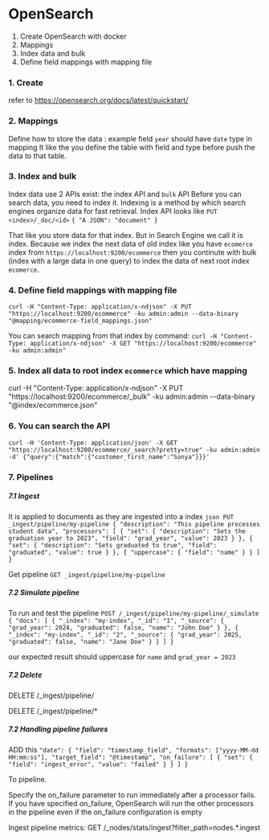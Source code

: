 # OpenSearch
1. Create OpenSearch with docker
2. Mappings
3. Index data and bulk
4. Define field mappings with mapping file

### 1. Create
refer to https://opensearch.org/docs/latest/quickstart/

### 2. Mappings
Define how to store the data : example field `year` should have `date` type in mapping
It like the you define the table with field and type before push the data to that table.

### 3. Index and bulk
Index data use 2  APIs exist: the index API and `bulk` API
Before you can search data, you need to index it. Indexing is a method by which search engines organize data for fast retrieval.
Index API looks like
`PUT <index>/_doc/<id>`
`{ "A JSON": "document" }`

That like you store data for that index. But in Search Engine we call it is index. Because we index the next data of old index like you have `ecomerce` index from  `https://localhost:9200/ecommerce`
then you continute with bulk (index with a large data in one query) to index the data of next root index `ecomerce`.

### 4. Define field mappings with mapping file
`curl -H "Content-Type: application/x-ndjson" -X PUT "https://localhost:9200/ecommerce" -ku admin:admin --data-binary "@mapping/ecommerce-field_mappings.json"`

You can search mapping from that index by command:
`curl -H "Content-Type: application/x-ndjson" -X GET "https://localhost:9200/ecommerce" -ku admin:admin"`

### 5. Index all data to root index `ecommerce` which have mapping
curl -H "Content-Type: application/x-ndjson" -X PUT "https://localhost:9200/ecommerce/_bulk" -ku admin:admin --data-binary "@index/ecommerce.json"

### 6. You can search the API 
`curl -H 'Content-Type: application/json' -X GET "https://localhost:9200/ecommerce/_search?pretty=true" -ku admin:admin -d' {"query":{"match":{"customer_first_name":"Sonya"}}}'`

### 7. Pipelines

##### 7.1 Ingest
It is applied to documents as they are ingested into a index
`json
PUT _ingest/pipeline/my-pipeline
{
"description": "This pipeline processes student data",
"processors": [
{
"set": {
"description": "Sets the graduation year to 2023",
"field": "grad_year",
"value": 2023
}
},
{
"set": {
"description": "Sets graduated to true",
"field": "graduated",
"value": true
}
},
{
"uppercase": {
"field": "name"
}
}
]
}`

Get pipeline
`GET _ingest/pipeline/my-pipeline`

##### 7.2 Simulate pipeline
To run and test the pipeline
`POST /_ingest/pipeline/my-pipeline/_simulate
{
"docs": [
{
"_index": "my-index",
"_id": "1",
"_source": {
"grad_year": 2024,
"graduated": false,
"name": "John Doe"
}
},
{
"_index": "my-index",
"_id": "2",
"_source": {
"grad_year": 2025,
"graduated": false,
"name": "Jane Doe"
}
}
]
}`

our expected result should uppercase for `name` and `grad_year = 2023`

##### 7.2 Delete
DELETE /_ingest/pipeline/<pipeline-id>

DELETE /_ingest/pipeline/*

##### 7.2 Handling pipeline failures

ADD this
`"date": {
"field": "timestamp_field",
"formats": ["yyyy-MM-dd HH:mm:ss"],
"target_field": "@timestamp",
"on_failure": [
{
"set": {
"field": "ingest_error",
"value": "failed"
}
}
]
}`

To pipeline. 

Specify the on_failure parameter to run immediately after a processor fails. If you have specified on_failure, OpenSearch will run the other processors in the pipeline even if the on_failure configuration is empty

Ingest pipeline metrics:
GET /_nodes/stats/ingest?filter_path=nodes.*.ingest